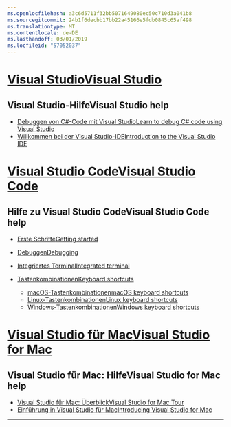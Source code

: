 ```yaml
---
ms.openlocfilehash: a3c6d5711f32bb5071649080ec50c710d3a041b8
ms.sourcegitcommit: 24b1f6decbb17bb22a45166e5fdb0845c65af498
ms.translationtype: MT
ms.contentlocale: de-DE
ms.lasthandoff: 03/01/2019
ms.locfileid: "57052037"
---
```


<!-- VS -------------------------->
# <a name="visual-studiotabvisual-studio"></a>[<span data-ttu-id="92886-101">Visual Studio</span><span class="sxs-lookup"><span data-stu-id="92886-101">Visual Studio</span></span>](#tab/visual-studio)

## <a name="visual-studio-help"></a><span data-ttu-id="92886-102">Visual Studio-Hilfe</span><span class="sxs-lookup"><span data-stu-id="92886-102">Visual Studio help</span></span>

* [<span data-ttu-id="92886-103">Debuggen von C#-Code mit Visual Studio</span><span class="sxs-lookup"><span data-stu-id="92886-103">Learn to debug C# code using Visual Studio</span></span>](https://docs.microsoft.com/en-us/visualstudio/debugger/getting-started-with-the-debugger?view=vs-2017)
* [<span data-ttu-id="92886-104">Willkommen bei der Visual Studio-IDE</span><span class="sxs-lookup"><span data-stu-id="92886-104">Introduction to the Visual Studio IDE</span></span>](https://docs.microsoft.com/en-us/visualstudio/ide/visual-studio-ide?view=vs-2017)

<!-- Code -------------------------->
# <a name="visual-studio-codetabvisual-studio-code"></a>[<span data-ttu-id="92886-105">Visual Studio Code</span><span class="sxs-lookup"><span data-stu-id="92886-105">Visual Studio Code</span></span>](#tab/visual-studio-code)

## <a name="visual-studio-code-help"></a><span data-ttu-id="92886-106">Hilfe zu Visual Studio Code</span><span class="sxs-lookup"><span data-stu-id="92886-106">Visual Studio Code help</span></span>

* [<span data-ttu-id="92886-107">Erste Schritte</span><span class="sxs-lookup"><span data-stu-id="92886-107">Getting started</span></span>](https://code.visualstudio.com/docs)
* [<span data-ttu-id="92886-108">Debuggen</span><span class="sxs-lookup"><span data-stu-id="92886-108">Debugging</span></span>](https://code.visualstudio.com/docs/editor/debugging)
* [<span data-ttu-id="92886-109">Integriertes Terminal</span><span class="sxs-lookup"><span data-stu-id="92886-109">Integrated terminal</span></span>](https://code.visualstudio.com/docs/editor/integrated-terminal)
* [<span data-ttu-id="92886-110">Tastenkombinationen</span><span class="sxs-lookup"><span data-stu-id="92886-110">Keyboard shortcuts</span></span>](https://code.visualstudio.com/docs/getstarted/keybindings#_keyboard-shortcuts-reference)

  * [<span data-ttu-id="92886-111">macOS-Tastenkombinationen</span><span class="sxs-lookup"><span data-stu-id="92886-111">macOS keyboard shortcuts</span></span>](https://code.visualstudio.com/shortcuts/keyboard-shortcuts-macos.pdf)
  * [<span data-ttu-id="92886-112">Linux-Tastenkombinationen</span><span class="sxs-lookup"><span data-stu-id="92886-112">Linux keyboard shortcuts</span></span>](https://code.visualstudio.com/shortcuts/keyboard-shortcuts-linux.pdf)
  * [<span data-ttu-id="92886-113">Windows-Tastenkombinationen</span><span class="sxs-lookup"><span data-stu-id="92886-113">Windows keyboard shortcuts</span></span>](https://code.visualstudio.com/shortcuts/keyboard-shortcuts-windows.pdf)

<!-- Mac -------------------------->
# <a name="visual-studio-for-mactabvisual-studio-mac"></a>[<span data-ttu-id="92886-114">Visual Studio für Mac</span><span class="sxs-lookup"><span data-stu-id="92886-114">Visual Studio for Mac</span></span>](#tab/visual-studio-mac)

## <a name="visual-studio-for-mac-help"></a><span data-ttu-id="92886-115">Visual Studio für Mac: Hilfe</span><span class="sxs-lookup"><span data-stu-id="92886-115">Visual Studio for Mac help</span></span>

* [<span data-ttu-id="92886-116">Visual Studio für Mac: Überblick</span><span class="sxs-lookup"><span data-stu-id="92886-116">Visual Studio for Mac Tour</span></span>](https://docs.microsoft.com/en-us/visualstudio/mac/ide-tour)
* [<span data-ttu-id="92886-117">Einführung in Visual Studio für Mac</span><span class="sxs-lookup"><span data-stu-id="92886-117">Introducing Visual Studio for Mac</span></span>](https://docs.microsoft.com/en-us/visualstudio/mac/)

---  
<!-- End of VS tabs -->